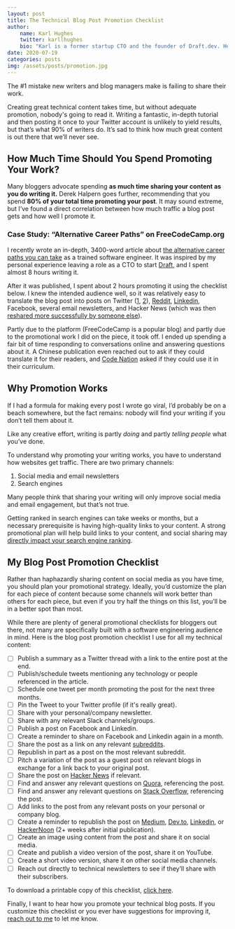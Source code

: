 ```yaml
---
layout: post
title: The Technical Blog Post Promotion Checklist
author: 
    name: Karl Hughes
    twitter: karllhughes
    bio: "Karl is a former startup CTO and the founder of Draft.dev. He writes about technical blogging and content management."
date: 2020-07-19
categories: posts
img: /assets/posts/promotion.jpg
---
```


The #1 mistake new writers and blog managers make is failing to share their work.

Creating great technical content takes time, but without adequate promotion, nobody's going to read it. Writing a fantastic, in-depth tutorial and then posting it once to your Twitter account is unlikely to yield results, but that’s what 90% of writers do. It’s sad to think how much great content is out there that we’ll never see.

## How Much Time Should You Spend Promoting Your Work?

Many bloggers advocate spending **as much time sharing your content as you do writing it.** Derek Halpern goes further, recommending that you spend **80% of your total time promoting your post**. It may sound extreme, but I’ve found a direct correlation between how much traffic a blog post gets and how well I promote it.

### Case Study: “Alternative Career Paths” on FreeCodeCamp.org
I recently wrote an in-depth, 3400-word article about [the alternative career paths you can take](https://www.freecodecamp.org/news/alternative-career-paths/) as a trained software engineer. It was inspired by my personal experience leaving a role as a CTO to start [Draft](https://draft.dev), and I spent almost 8 hours writing it.

After it was published, I spent about 2 hours promoting it using the checklist below. I knew the intended audience well, so it was relatively easy to translate the blog post into posts on Twitter ([1](https://twitter.com/KarlLHughes/status/1282680368269873152), [2](https://twitter.com/KarlLHughes/status/1283361705565859840)), [Reddit](https://www.reddit.com/r/learnprogramming/comments/ho712k/you_dont_have_to_be_a_software_developer_just/), [Linkedin](https://www.linkedin.com/posts/karllhughes_alternative-career-paths-for-software-developers-activity-6686941034057936896-rAZl), Facebook, several email newsletters, and Hacker News (which was then [reshared more successfully by someone else](https://news.ycombinator.com/item?id=23810676)).

Partly due to the platform (FreeCodeCamp is a popular blog) and partly due to the promotional work I did on the piece, it took off. I ended up spending a fair bit of time responding to conversations online and answering questions about it. A Chinese publication even reached out to ask if they could translate it for their readers, and [Code Nation](https://codenation.org/) asked if they could use it in their curriculum.

## Why Promotion Works

If I had a formula for making every post I wrote go viral, I’d probably be on a beach somewhere, but the fact remains: nobody will find your writing if you don’t tell them about it.

Like any creative effort, writing is partly *doing* and partly *telling people* what you’ve done.

To understand why promoting your writing works, you have to understand how websites get traffic. There are two primary channels:

1. Social media and email newsletters
2. Search engines

Many people think that sharing your writing will only improve social media and email engagement, but that’s not true.

Getting ranked in search engines can take weeks or months, but a necessary prerequisite is having high-quality links to your content. A strong promotional plan will help build links to your content, and social sharing may [directly impact your search engine ranking](https://www.searchenginejournal.com/social-media-seo/196185/).

## My Blog Post Promotion Checklist

Rather than haphazardly sharing content on social media as you have time, you should plan your promotional strategy. Ideally, you’d customize the plan for each piece of content because some channels will work better than others for each piece, but even if you try half the things on this list, you’ll be in a better spot than most.

While there are plenty of general promotional checklists for bloggers out there, not many are specifically built with a software engineering audience in mind. Here is the blog post promotion checklist I use for all my technical content:

- [ ] Publish a summary as a Twitter thread with a link to the entire post at the end.
- [ ] Publish/schedule tweets mentioning any technology or people referenced in the article.
- [ ] Schedule one tweet per month promoting the post for the next three months.
- [ ] Pin the Tweet to your Twitter profile (if it's really great).
- [ ] Share with your personal/company newsletter.
- [ ] Share with any relevant Slack channels/groups.
- [ ] Publish a post on Facebook and Linkedin.
- [ ] Create a reminder to share on Facebook and Linkedin again in a month.
- [ ] Share the post as a link on any relevant [subreddits](https://www.reddit.com/subreddits/).
- [ ] Republish in part as a post on the most relevant subreddit.
- [ ] Pitch a variation of the post as a guest post on relevant blogs in exchange for a link back to your original post.
- [ ] Share the post on [Hacker News](http://news.ycombinator.com/) if relevant.
- [ ] Find and answer any relevant questions on [Quora](https://www.quora.com/), referencing the post.
- [ ] Find and answer any relevant questions on [Stack Overflow](https://stackoverflow.com/), referencing the post.
- [ ] Add links to the post from any relevant posts on your personal or company blog.
- [ ] Create a reminder to republish the post on [Medium](https://medium.com/), [Dev.to](http://dev.to/), [Linkedin](https://www.linkedin.com/pulse/20140326191638-235001-how-to-write-your-first-blog-post-on-the-linkedin-publishing-platform/), or [HackerNoon](https://hackernoon.com/) (2+ weeks after initial publication).
- [ ] Create an image using content from the post and share it on social media.
- [ ] Create and publish a video version of the post, share it on YouTube.
- [ ] Create a short video version, share it on other social media channels.
- [ ] Reach out directly to technical newsletters to see if they’ll share with their subscribers.

To download a printable copy of this checklist, [click here](https://drive.google.com/file/d/1ZjXJg6U_CdEgfN1EGWgJugvWKCw_Jh58/view?usp=sharing).

Finally, I want to hear how you promote your technical blog posts. If you customize this checklist or you ever have suggestions for improving it, [reach out to me](mailto:karl@draft.dev) to let me know.
